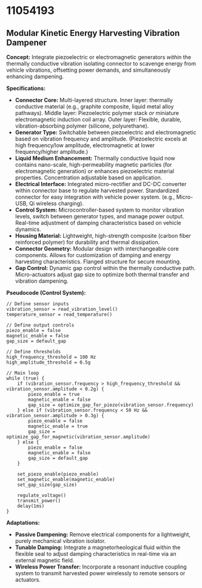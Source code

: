 # 11054193

## Modular Kinetic Energy Harvesting Vibration Dampener

**Concept:** Integrate piezoelectric or electromagnetic generators *within* the thermally conductive vibration isolating connector to scavenge energy from vehicle vibrations, offsetting power demands, and simultaneously enhancing dampening.

**Specifications:**

*   **Connector Core:** Multi-layered structure. Inner layer: thermally conductive material (e.g., graphite composite, liquid metal alloy pathways). Middle layer: Piezoelectric polymer stack *or* miniature electromagnetic induction coil array. Outer layer: Flexible, durable, vibration-absorbing polymer (silicone, polyurethane).
*   **Generator Type:** Switchable between piezoelectric and electromagnetic based on vibration frequency and amplitude. (Piezoelectric excels at high frequency/low amplitude, electromagnetic at lower frequency/higher amplitude.)
*   **Liquid Medium Enhancement:** Thermally conductive liquid now contains nano-scale, high-permeability magnetic particles (for electromagnetic generation) or enhances piezoelectric material properties. Concentration adjustable based on application.
*   **Electrical Interface:** Integrated micro-rectifier and DC-DC converter within connector base to regulate harvested power. Standardized connector for easy integration with vehicle power system. (e.g., Micro-USB, Qi wireless charging).
*   **Control System:** Microcontroller-based system to monitor vibration levels, switch between generator types, and manage power output. Real-time adjustment of damping characteristics based on vehicle dynamics.
*   **Housing Material:** Lightweight, high-strength composite (carbon fiber reinforced polymer) for durability and thermal dissipation.
*   **Connector Geometry:** Modular design with interchangeable core components. Allows for customization of damping and energy harvesting characteristics. Flanged structure for secure mounting.
*   **Gap Control:** Dynamic gap control within the thermally conductive path. Micro-actuators adjust gap size to optimize both thermal transfer and vibration dampening.

**Pseudocode (Control System):**

```
// Define sensor inputs
vibration_sensor = read_vibration_level()
temperature_sensor = read_temperature()

// Define output controls
piezo_enable = false
magnetic_enable = false
gap_size = default_gap

// Define thresholds
high_frequency_threshold = 100 Hz
high_amplitude_threshold = 0.5g

// Main loop
while (true) {
    if (vibration_sensor.frequency > high_frequency_threshold && vibration_sensor.amplitude < 0.2g) {
        piezo_enable = true
        magnetic_enable = false
        gap_size = optimize_gap_for_piezo(vibration_sensor.frequency)
    } else if (vibration_sensor.frequency < 50 Hz && vibration_sensor.amplitude > 0.3g) {
        piezo_enable = false
        magnetic_enable = true
        gap_size = optimize_gap_for_magnetic(vibration_sensor.amplitude)
    } else {
        piezo_enable = false
        magnetic_enable = false
        gap_size = default_gap
    }

    set_piezo_enable(piezo_enable)
    set_magnetic_enable(magnetic_enable)
    set_gap_size(gap_size)

    regulate_voltage()
    transmit_power()
    delay(1ms)
}
```

**Adaptations:**

*   **Passive Dampening:** Remove electrical components for a lightweight, purely mechanical vibration isolator.
*   **Tunable Damping:** Integrate a magnetorheological fluid within the flexible seal to adjust damping characteristics in real-time via an external magnetic field.
*   **Wireless Power Transfer:** Incorporate a resonant inductive coupling system to transmit harvested power wirelessly to remote sensors or actuators.